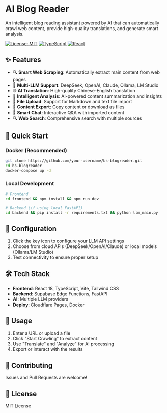 # AI Blog Reader

An intelligent blog reading assistant powered by AI that can automatically crawl web content, provide high-quality translations, and generate smart analysis.

[![License: MIT](https://img.shields.io/badge/License-MIT-yellow.svg)](https://opensource.org/licenses/MIT)
[![TypeScript](https://img.shields.io/badge/TypeScript-007ACC?style=flat&logo=typescript&logoColor=white)](https://www.typescriptlang.org/)
[![React](https://img.shields.io/badge/React-20232A?style=flat&logo=react&logoColor=61DAFB)](https://reactjs.org/)

## ✨ Features

- 🔍 **Smart Web Scraping**: Automatically extract main content from web pages
- 🤖 **Multi-LLM Support**: DeepSeek, OpenAI, Claude, Ollama, LM Studio
- 🌐 **AI Translation**: High-quality Chinese-English translation
- 📖 **Intelligent Analysis**: AI-powered content summarization and insights
- 📁 **File Upload**: Support for Markdown and text file import
- 💾 **Content Export**: Copy content or download as files
- 🔄 **Smart Chat**: Interactive Q&A with imported content
- 🔍 **Web Search**: Comprehensive search with multiple sources

## 🚀 Quick Start

### Docker (Recommended)
```bash
git clone https://github.com/your-username/bs-blogreader.git
cd bs-blogreader
docker-compose up -d
```

### Local Development
```bash
# Frontend
cd frontend && npm install && npm run dev

# Backend (if using local FastAPI)
cd backend && pip install -r requirements.txt && python llm_main.py
```

## 🔧 Configuration

1. Click the key icon to configure your LLM API settings
2. Choose from cloud APIs (DeepSeek/OpenAI/Claude) or local models (Ollama/LM Studio)
3. Test connectivity to ensure proper setup

## 🛠️ Tech Stack

- **Frontend**: React 18, TypeScript, Vite, Tailwind CSS
- **Backend**: Supabase Edge Functions, FastAPI
- **AI**: Multiple LLM providers
- **Deploy**: Cloudflare Pages, Docker

## 📖 Usage

1. Enter a URL or upload a file
2. Click "Start Crawling" to extract content
3. Use "Translate" and "Analyze" for AI processing
4. Export or interact with the results

## 🤝 Contributing

Issues and Pull Requests are welcome!

## 📄 License

MIT License